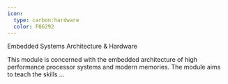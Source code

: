 ```yaml
---
icon:
  type: carbon:hardware
  color: F06292
---
```

Embedded Systems Architecture & Hardware

This module is concerned with the embedded architecture of high performance processor systems and modern memories. The module aims to teach the skills ... 
